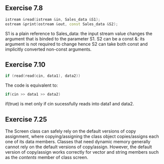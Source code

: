 ## Exercise 7.8

```cpp
istream &read(istream &in, Sales_data &S1);
ostream &print(ostream &out, const Sales_data &S2);
```
S1 is a plain reference to Sales_data: the input stream value changes the argument that is binded to the parameter S1.
S2 can be a const &: its argument is not required to change hence S2 can take both const and implicitly converted non-const arguments.

## Exercise 7.10

```cpp
if (read(read(cin, data1), data2))

```
The code is equivalent to: 

```cpp
if(cin >> data1 >> data2)
```
if(true) is met only if cin sucessfully reads into data1 and data2.


## Exercise 7.25
The Screen class can safely rely on the default versions of copy assignment, where copying/assigning the class object copies/assigns each one of its data members. Classes that need dynamic memory generally cannot rely on the default versions of copy/assign. However, the default version of copy/assign works correctly for vector and string members such as the *contents* member of class screen.
